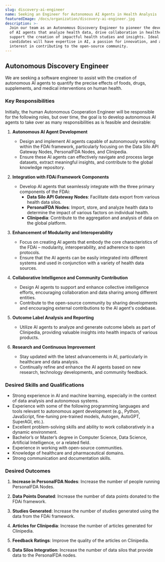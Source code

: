 ```yaml
---
slug: discovery-ai-engineer
name: Seeking an Engineer for Autonomous AI Agents in Health Analysis
featuredImage: /docs/organization/discovery-ai-engineer.jpg
description: >-
  Join our team as an Autonomous Discovery Engineer to pioneer the development
  of AI agents that analyze health data, drive collaboration in healthcare, and
  support the creation of impactful health studies and insights. Ideal
  candidates will have expertise in AI, a passion for innovation, and an
  interest in contributing to the open-source community.
---
```


## Autonomous Discovery Engineer

We are seeking a software engineer to assist with the creation of autonomous AI agents to quantify the precise effects of foods, drugs, supplements, and medical interventions on human health.

### Key Responsibilities

Initially, the human Autonomous Cooperation Engineer will be responsible for the following roles, but over time, the goal is to develop autonomous AI agents to take over as many responsibilities as is feasible and desirable:

1. **Autonomous AI Agent Development**

   - Design and implement AI agents capable of autonomously working within the FDAi framework, particularly focusing on the Data Silo API Gateway Nodes, PersonalFDA Nodes, and Clinipedia.
   - Ensure these AI agents can effectively navigate and process large datasets, extract meaningful insights, and contribute to the global knowledge repository.

2. **Integration with FDAi Framework Components**

   - Develop AI agents that seamlessly integrate with the three primary components of the FDAi:
     - **Data Silo API Gateway Nodes**: Facilitate data export from various health data silos.
     - **PersonalFDA Nodes**: Import, store, and analyze health data to determine the impact of various factors on individual health.
     - **Clinipedia**: Contribute to the aggregation and analysis of data on the global platform.

3. **Enhancement of Modularity and Interoperability**

   - Focus on creating AI agents that embody the core characteristics of the FDAi – modularity, interoperability, and adherence to open protocols.
   - Ensure that the AI agents can be easily integrated into different systems and used in conjunction with a variety of health data sources.

4. **Collaborative Intelligence and Community Contribution**

   - Design AI agents to support and enhance collective intelligence efforts, encouraging collaboration and data sharing among different entities.
   - Contribute to the open-source community by sharing developments and encouraging external contributions to the AI agent's codebase.

5. **Outcome Label Analysis and Reporting**

   - Utilize AI agents to analyze and generate outcome labels as part of Clinipedia, providing valuable insights into health impacts of various products.

6. **Research and Continuous Improvement**
   - Stay updated with the latest advancements in AI, particularly in healthcare and data analysis.
   - Continually refine and enhance the AI agents based on new research, technology developments, and community feedback.

### Desired Skills and Qualifications

- Strong experience in AI and machine learning, especially in the context of data analysis and autonomous systems.
- Experience with some of the following programming languages and tools relevant to autonomous agent development (e.g., Python, JavaScript, fine-tuning pre-trained models, Autogen, AutoGPT, SuperAGI, etc.).
- Excellent problem-solving skills and ability to work collaboratively in a dynamic environment.
- Bachelor’s or Master’s degree in Computer Science, Data Science, Artificial Intelligence, or a related field.
- Experience in working with open-source communities.
- Knowledge of healthcare and pharmaceutical domains.
- Strong communication and documentation skills.

### Desired Outcomes

1. **Increase in PersonalFDA Nodes**: Increase the number of people running PersonalFDA Nodes.

2. **Data Points Donated**: Increase the number of data points donated to the FDAi framework.

3. **Studies Generated**: Increase the number of studies generated using the data from the FDAi framework.

4. **Articles for Clinipedia**: Increase the number of articles generated for Clinipedia.

5. **Feedback Ratings**: Improve the quality of the articles on Clinipedia.

6. **Data Silos Integration**: Increase the number of data silos that provide data to the PersonalFDA nodes.
